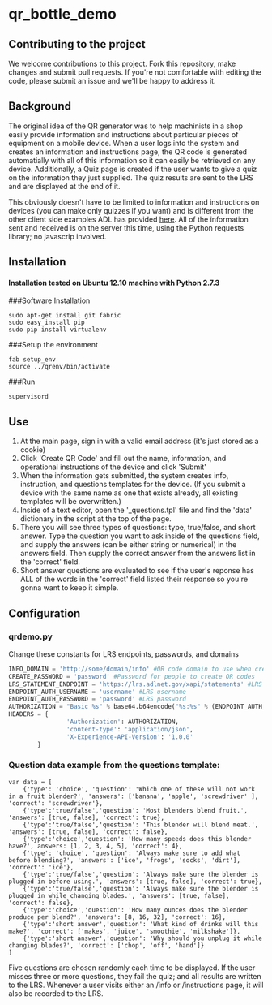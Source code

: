 qr_bottle_demo
==============

## Contributing to the project
We welcome contributions to this project. Fork this repository, 
make changes and submit pull requests. If you're not comfortable 
with editing the code, please submit an issue and we'll be happy 
to address it. 

## Background

The original idea of the QR generator was to help machinists in a shop easily provide information and instructions about particular pieces of equipment on a mobile device.
When a user logs into the system and creates an information and instructions page, the QR code is generated automatially with all of this information so it can easily be retrieved on any device.
Additionally, a Quiz page is created if the user wants to give a quiz on the information they just supplied. The quiz results are sent to the LRS and are
displayed at the end of it.

This obviously doesn't have to be limited to information and instructions on devices (you can make only quizzes if you want) and is different from the other client side examples
ADL has provided [here](https://github.com/adlnet/experienceapi_client_examples). All of the information sent and received is on the server this time, using the Python requests library; no javascrip involved.

## Installation

#### Installation tested on Ubuntu 12.10 machine with Python 2.7.3

###Software Installation

```shell
sudo apt-get install git fabric
sudo easy_install pip
sudo pip install virtualenv
```

###Setup the environment

```shell
fab setup_env
source ../qrenv/bin/activate
```

###Run

```shell
supervisord
```	

## Use

1. At the main page, sign in with a valid email address (it's just stored as a cookie)
2. Click 'Create QR Code' and fill out the name, information, and operational instructions of the device and click 'Submit'
3. When the information gets submitted, the system creates info, instruction, and questions templates for the device. (If you submit a device with the same name as one that exists already, all existing templates will be overwritten.)
4. Inside of a text editor, open the '<device name>_questions.tpl' file and find the 'data' dictionary in the script at the top of the page.
5. There you will see three types of questions: type, true/false, and short answer. Type the question you want to ask inside of the questions field, and supply the answers (can be either string or numerical) in the answers field. Then supply the correct answer from the answers list in the 'correct' field.
6. Short answer questions are evaluated to see if the user's reponse has ALL of the words in the 'correct' field listed their response so you're gonna want to keep it simple.

## Configuration

### qrdemo.py
Change these constants for LRS endpoints, passwords, and domains

```Python
INFO_DOMAIN = 'http://some/domain/info' #QR code domain to use when created codes
CREATE_PASSWORD = 'password' #Password for people to create QR codes
LRS_STATEMENT_ENDPOINT = 'https://lrs.adlnet.gov/xapi/statements' #LRS statement endpoint
ENDPOINT_AUTH_USERNAME = 'username' #LRS username
ENDPOINT_AUTH_PASSWORD = 'password' #LRS password
AUTHORIZATION = "Basic %s" % base64.b64encode("%s:%s" % (ENDPOINT_AUTH_USERNAME, ENDPOINT_AUTH_PASSWORD))
HEADERS = {        
                'Authorization': AUTHORIZATION,
                'content-type': 'application/json',        
                'X-Experience-API-Version': '1.0.0'
        }
```

### Question data example from the questions template:

```
var data = [
	{'type': 'choice', 'question': 'Which one of these will not work in a fruit blender?', 'answers': ['banana', 'apple', 'screwdriver' ], 'correct': 'screwdriver'},
	{'type':'true/false','question': 'Most blenders blend fruit.', 'answers': [true, false], 'correct': true},
	{'type':'true/false','question': 'This blender will blend meat.', 'answers': [true, false], 'correct': false},
	{'type':'choice','question': 'How many speeds does this blender have?', answers: [1, 2, 3, 4, 5], 'correct': 4},
	{'type': 'choice', 'question': 'Always make sure to add what before blending?', 'answers': ['ice', 'frogs', 'socks', 'dirt'], 'correct': 'ice'},
	{'type':'true/false','question': 'Always make sure the blender is plugged in before using.', 'answers': [true, false], 'correct': true},
	{'type':'true/false','question': 'Always make sure the blender is plugged in while changing blades.', 'answers': [true, false], 'correct': false},
	{'type':'choice','question': 'How many ounces does the blender produce per blend?', 'answers': [8, 16, 32], 'correct': 16},
	{'type':'short answer','question': 'What kind of drinks will this make?', 'correct': ['makes', 'juice', 'smoothie', 'milkshake']},
	{'type':'short answer','question': 'Why should you unplug it while changing blades?', 'correct': ['chop', 'off', 'hand']}
]
```

Five questions are chosen randomly each time to be displayed. If the user misses three or more questions, they fail the quiz; and all results are written to the LRS. Whenever a user visits either an /info or /instructions page, it will also be recorded to the LRS.
